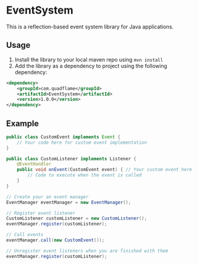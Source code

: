 # EventSystem

This is a reflection-based event system library for Java applications.

## Usage

1. Install the library to your local maven repo using `mvn install`
2. Add the library as a dependency to project using the following dependency:

```xml
<dependency>
    <groupId>com.quadflame</groupId>
    <artifactId>EventSystem</artifactId>
    <version>1.0.0</version>
</dependency>
```

## Example

```java
public class CustomEvent implements Event {
    // Your code here for custom event implementation
}
```
```java
public class CustomListener implements Listener {
    @EventHandler
    public void onEvent(CustomEvent event) { // Your custom event here
        // Code to execute when the event is called
    }
}
```
```java
// Create your an event manager
EventManager eventManager = new EventManager();

// Register event listener
CustomListener customListener = new CustomListener();
eventManager.register(customListener);

// Call events
eventManager.call(new CustomEvent());

// Unregister event listeners when you are finished with them
eventManager.register(customListener);
```
